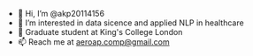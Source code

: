 - 👋 Hi, I’m @akp20114156
- 👀 I’m interested in data sicence and applied NLP in healthcare
- 🌱 Graduate student at King's College London
- 📫 Reach me at aeroap.comp@gmail.com

<!---
akp20114156/akp20114156 is a ✨ special ✨ repository because its `README.md` (this file) appears on your GitHub profile.
You can click the Preview link to take a look at your changes.
--->
